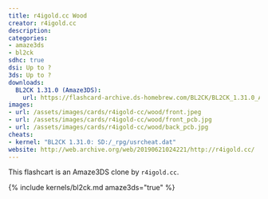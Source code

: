 ```yaml
---
title: r4igold.cc Wood
creator: r4igold.cc
description:
categories:
- amaze3ds
- bl2ck
sdhc: true
dsi: Up to ?
3ds: Up to ?
downloads:
  BL2CK 1.31.0 (Amaze3DS):
    url: https://flashcard-archive.ds-homebrew.com/BL2CK/BL2CK_1.31.0_Amaze3DS.zip
images:
- url: /assets/images/cards/r4igold-cc/wood/front.jpeg
- url: /assets/images/cards/r4igold-cc/wood/front_pcb.jpg
- url: /assets/images/cards/r4igold-cc/wood/back_pcb.jpg
cheats:
- kernel: "BL2CK 1.31.0: SD:/_rpg/usrcheat.dat"
website: http://web.archive.org/web/20190621024221/http://r4igold.cc/
---
```

This flashcart is an Amaze3DS clone by `r4igold.cc`. 

{% include kernels/bl2ck.md amaze3ds="true" %}